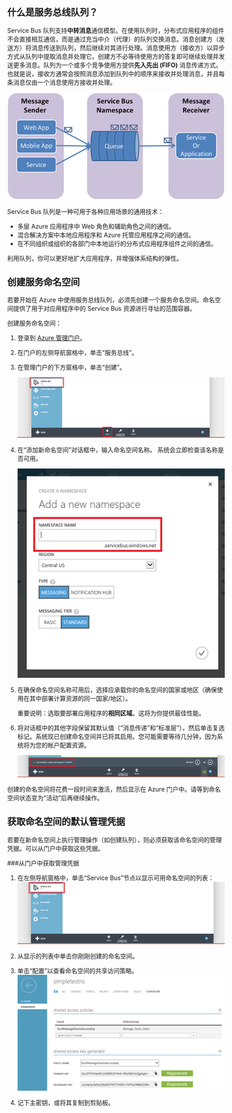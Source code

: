 <a id="what-are-service-bus-queues"></a>
## 什么是服务总线队列？

Service Bus 队列支持**中转消息**通信模型。在使用队列时，分布式应用程序的组件不会直接相互通信，而是通过充当中介（代理）的队列交换消息。消息创建方（发送方）将消息传送到队列，然后继续对其进行处理。消息使用方（接收方）以异步方式从队列中提取消息并处理它。创建方不必等待使用方的答复即可继续处理并发送更多消息。队列为一个或多个竞争使用方提供**先入先出 (FIFO)** 消息传递方式。也就是说，接收方通常会按照消息添加到队列中的顺序来接收并处理消息，并且每条消息仅由一个消息使用方接收并处理。

![QueueConcepts](./media/service-bus-java-how-to-create-queue/sb-queues-08.png)

Service Bus 队列是一种可用于各种应用场景的通用技术：

-   多层 Azure 应用程序中 Web 角色和辅助角色之间的通信。
-   混合解决方案中本地应用程序和 Azure 托管应用程序之间的通信。
-   在不同组织或组织的各部门中本地运行的分布式应用程序组件之间的通信。

利用队列，你可以更好地扩大应用程序，并增强体系结构的弹性。

## 创建服务命名空间

若要开始在 Azure 中使用服务总线队列，必须先创建一个服务命名空间。命名空间提供了用于对应用程序中的 Service Bus 资源进行寻址的范围容器。

创建服务命名空间：

1.  登录到 [Azure 管理门户][]。

2.  在门户的左侧导航窗格中，单击“服务总线”。

3.  在管理门户的下方窗格中，单击“创建”。

    ![](./media/service-bus-java-how-to-create-queue/sb-queues-03.png)

4.  在“添加新命名空间”对话框中，输入命名空间名称。
    系统会立即检查该名称是否可用。

    ![](./media/service-bus-java-how-to-create-queue/sb-queues-04.png)

5.  在确保命名空间名称可用后，选择应承载你的命名空间的国家或地区（确保使用在其中部署计算资源的同一国家/地区）。

	重要说明：选取要部署应用程序的**相同区域**。这将为你提供最佳性能。

6. 	将对话框中的其他字段保留其默认值（“消息传递”和“标准层”），然后单击复选标记。系统现已创建命名空间并已将其启用。您可能需要等待几分钟，因为系统将为您的帐户配置资源。

	![](./media/service-bus-java-how-to-create-queue/getting-started-multi-tier-27.png)

创建的命名空间将花费一段时间来激活，然后显示在 Azure 门户中。请等到命名空间状态变为“活动”后再继续操作。

## 获取命名空间的默认管理凭据

若要在新命名空间上执行管理操作（如创建队列），则必须获取该命名空间的管理凭据。可以从门户中获取这些凭据。

###从门户中获取管理凭据

1.  在左侧导航窗格中，单击“Service Bus”节点以显示可用命名空间的列表：![](./media/service-bus-java-how-to-create-queue/sb-queues-13.png)

2.  从显示的列表中单击你刚刚创建的命名空间。

3.  单击“配置”以查看命名空间的共享访问策略。![](./media/service-bus-java-how-to-create-queue/sb-queues-14.png)

4.  记下主密钥，或将其复制到剪贴板。

  [Azure 管理门户]: http://manage.windowsazure.cn

  [34]: ./media/service-bus-java-how-to-create-queue/VSProperties.png

<!---HONumber=Mooncake_0104_2016-->